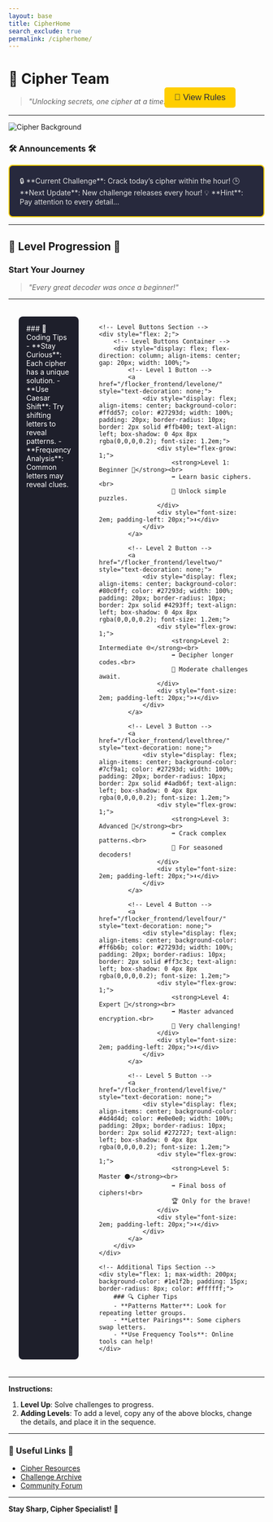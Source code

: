 ```yaml
---
layout: base
title: CipherHome
search_exclude: true
permalink: /cipherhome/
---
```


# 🔐 **Cipher Team**


> *"Unlocking secrets, one cipher at a time."*

<!-- Rules Button -->
<div style="display: flex; justify-content: center; margin-top: -50px; margin-left: 250px;">
    <button id="rulesButton" style="padding: 10px 20px; background-color: #ffce00; color: #27293d; border: none; border-radius: 5px; font-size: 1.2em; cursor: pointer;">
        📜 View Rules
    </button>
</div>

<!-- Modal Structure -->
<div id="rulesModal" style="display: none; position: fixed; top: 0; left: 0; width: 100%; height: 100%; background-color: rgba(0, 0, 0, 0.7); z-index: 1000; justify-content: center; align-items: center;">
    <div style="background-color: #00021D; padding: 20px; border-radius: 10px; width: 400px; color: #ffffff; position: relative;">
        <h2 style="margin-top: 0;">Rules of the Cipher Forum</h2>
        <ul>
            <li>Respect all members and their opinions.</li>
            <li>No spamming or irrelevant content.</li>
            <li>Stay on topic and keep discussions related to ciphers.</li>
            <li>Help others in the community when possible.</li>
            <li>Have fun and enjoy decoding!</li>
        </ul>
        <button id="closeModal" style="padding: 5px 10px; background-color: #ff6b6b; color: #ffffff; border: none; border-radius: 5px; cursor: pointer; position: absolute; top: 10px; right: 10px;">✖️ Close</button>
    </div>
</div>

<!-- JavaScript to Handle Modal -->
<script>
    document.getElementById('rulesButton').onclick = function() {
        document.getElementById('rulesModal').style.display = 'flex';
    };

    document.getElementById('closeModal').onclick = function() {
        document.getElementById('rulesModal').style.display = 'none';
    };

    // Close modal when clicking outside of it
    window.onclick = function(event) {
        if (event.target === document.getElementById('rulesModal')) {
            document.getElementById('rulesModal').style.display = 'none';
        }
    };
</script>

---

![Cipher Background](https://themepack.me/i/c/749x467/media/g/1555/bill-cipher-theme-gs2.jpg) 
### 🛠 Announcements 🛠
<div style="background-color: #27293d; padding: 20px; border-radius: 8px; border: 2px solid #ffce00; color: #e0e0e0;">
🔒 **Current Challenge**: Crack today’s cipher within the hour!  
🕒 **Next Update**: New challenge releases every hour!  
💡 **Hint**: Pay attention to every detail...
</div>

---

## 📜 Level Progression 📜

### **Start Your Journey**  
> *"Every great decoder was once a beginner!"*

---

<div style="display: flex; justify-content: center; gap: 40px; padding: 20px;">
    <!-- Coding Tips Section -->
    <div style="flex: 1; max-width: 200px; background-color: #1e1f2b; padding: 15px; border-radius: 8px; color: #ffffff;">
        ### 🧠 Coding Tips
        - **Stay Curious**: Each cipher has a unique solution.
        - **Use Caesar Shift**: Try shifting letters to reveal patterns.
        - **Frequency Analysis**: Common letters may reveal clues.
    </div>

    <!-- Level Buttons Section -->
    <div style="flex: 2;">
        <!-- Level Buttons Container -->
        <div style="display: flex; flex-direction: column; align-items: center; gap: 20px; width: 100%;">
            <!-- Level 1 Button -->
            <a href="/flocker_frontend/levelone/" style="text-decoration: none;">
                <div style="display: flex; align-items: center; background-color: #ffdd57; color: #27293d; width: 100%; padding: 20px; border-radius: 10px; border: 2px solid #ffb400; text-align: left; box-shadow: 0 4px 8px rgba(0,0,0,0.2); font-size: 1.2em;">
                    <div style="flex-grow: 1;">
                        <strong>Level 1: Beginner 🔰</strong><br>
                        ➡️ Learn basic ciphers.<br>
                        🔑 Unlock simple puzzles.
                    </div>
                    <div style="font-size: 2em; padding-left: 20px;">⬇️</div>
                </div>
            </a>

            <!-- Level 2 Button -->
            <a href="/flocker_frontend/leveltwo/" style="text-decoration: none;">
                <div style="display: flex; align-items: center; background-color: #80c0ff; color: #27293d; width: 100%; padding: 20px; border-radius: 10px; border: 2px solid #4293ff; text-align: left; box-shadow: 0 4px 8px rgba(0,0,0,0.2); font-size: 1.2em;">
                    <div style="flex-grow: 1;">
                        <strong>Level 2: Intermediate 🌐</strong><br>
                        ➡️ Decipher longer codes.<br>
                        📜 Moderate challenges await.
                    </div>
                    <div style="font-size: 2em; padding-left: 20px;">⬇️</div>
                </div>
            </a>

            <!-- Level 3 Button -->
            <a href="/flocker_frontend/levelthree/" style="text-decoration: none;">
                <div style="display: flex; align-items: center; background-color: #7cf9a1; color: #27293d; width: 100%; padding: 20px; border-radius: 10px; border: 2px solid #4adb6f; text-align: left; box-shadow: 0 4px 8px rgba(0,0,0,0.2); font-size: 1.2em;">
                    <div style="flex-grow: 1;">
                        <strong>Level 3: Advanced 🔵</strong><br>
                        ➡️ Crack complex patterns.<br>
                        🧩 For seasoned decoders!
                    </div>
                    <div style="font-size: 2em; padding-left: 20px;">⬇️</div>
                </div>
            </a>

            <!-- Level 4 Button -->
            <a href="/flocker_frontend/levelfour/" style="text-decoration: none;">
                <div style="display: flex; align-items: center; background-color: #ff6b6b; color: #27293d; width: 100%; padding: 20px; border-radius: 10px; border: 2px solid #ff3c3c; text-align: left; box-shadow: 0 4px 8px rgba(0,0,0,0.2); font-size: 1.2em;">
                    <div style="flex-grow: 1;">
                        <strong>Level 4: Expert 🔴</strong><br>
                        ➡️ Master advanced encryption.<br>
                        🚀 Very challenging!
                    </div>
                    <div style="font-size: 2em; padding-left: 20px;">⬇️</div>
                </div>
            </a>

            <!-- Level 5 Button -->
            <a href="/flocker_frontend/levelfive/" style="text-decoration: none;">
                <div style="display: flex; align-items: center; background-color: #4d4d4d; color: #e0e0e0; width: 100%; padding: 20px; border-radius: 10px; border: 2px solid #272727; text-align: left; box-shadow: 0 4px 8px rgba(0,0,0,0.2); font-size: 1.2em;">
                    <div style="flex-grow: 1;">
                        <strong>Level 5: Master ⚫️</strong><br>
                        ➡️ Final boss of ciphers!<br>
                        🏆 Only for the brave!
                    </div>
                    <div style="font-size: 2em; padding-left: 20px;">⬇️</div>
                </div>
            </a>
        </div>
    </div>

    <!-- Additional Tips Section -->
    <div style="flex: 1; max-width: 200px; background-color: #1e1f2b; padding: 15px; border-radius: 8px; color: #ffffff;">
        ### 🔍 Cipher Tips
        - **Patterns Matter**: Look for repeating letter groups.
        - **Letter Pairings**: Some ciphers swap letters.
        - **Use Frequency Tools**: Online tools can help!
    </div>
</div>

---

**Instructions:**

1. **Level Up**: Solve challenges to progress.
2. **Adding Levels**: To add a level, copy any of the above blocks, change the details, and place it in the sequence.

---

### 🔗 Useful Links 🔗

- [Cipher Resources](https://example.com/resources) <!-- Replace with actual URLs -->
- [Challenge Archive](https://example.com/archive) 
- [Community Forum](https://example.com/forum) 

---

**Stay Sharp, Cipher Specialist!** 🧩
